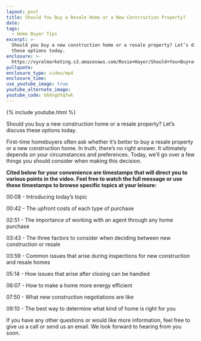 ```yaml
---
layout: post
title: Should You Buy a Resale Home or a New Construction Property?
date:
tags:
  - Home Buyer Tips
excerpt: >-
  Should you buy a new construction home or a resale property? Let’s discuss
  these options today.
enclosure: >-
  https://vyralmarketing.s3.amazonaws.com/Rosie+Hayer/Should+You+Buy+a+Resale+Home+or+a+New+Construction+Property_.mp4
pullquote:
enclosure_type: video/mp4
enclosure_time:
use_youtube_image: true
youtube_alternate_image:
youtube_code: G6XngUYqfwk
---
```


{% include youtube.html %}

Should you buy a new construction home or a resale property? Let’s discuss these options today.

First-time homebuyers often ask whether it’s better to buy a resale property or a new construction home. In truth, there’s no right answer. It ultimately depends on your circumstances and preferences. Today, we’ll go over a few things you should consider when making this decision.

**Cited below for your convenience are timestamps that will direct you to various points in the video. Feel free to watch the full message or use these timestamps to browse specific topics at your leisure:&nbsp;**

00:08 - Introducing today’s topic

00:42 - The upfront costs of each type of purchase

02:51 - The importance of working with an agent through any home purchase

03:43 - The three factors to consider when deciding between new construction or resale

03:59 - Common issues that arise during inspections for new construction and resale homes

05:14 - How issues that arise after closing can be handled

06:07 - How to make a home more energy efficient

07:50 - What new construction negotiations are like

09:10 - The best way to determine what kind of home is right for you

If you have any other questions or would like more information, feel free to give us a call or send us an email. We look forward to hearing from you soon.<br>&nbsp;